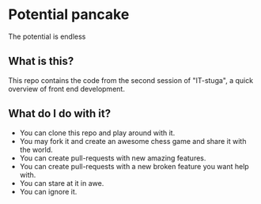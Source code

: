 # Potential pancake
The potential is endless

## What is this?
This repo contains the code from the second session of "IT-stuga", a quick overview of front end development.

## What do I do with it?
- You can clone this repo and play around with it.
- You may fork it and create an awesome chess game and share it with the world.
- You can create pull-requests with new amazing features.
- You can create pull-requests with a new broken feature you want help with.
- You can stare at it in awe.
- You can ignore it.
